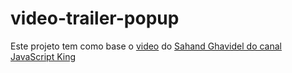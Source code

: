 # video-trailer-popup
Este projeto tem como base o [video](https://www.youtube.com/watch?v=EWv2jnhZErc&amp;t=16284s) do [Sahand Ghavidel do canal](https://github.com/sahandghavidel) [JavaScript King](https://www.youtube.com/@JavaScriptKing)
